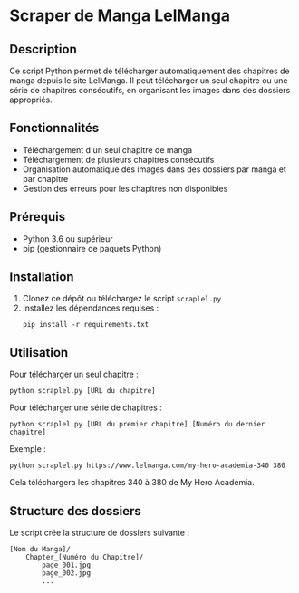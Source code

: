 # Scraper de Manga LelManga

## Description
Ce script Python permet de télécharger automatiquement des chapitres de manga depuis le site LelManga. Il peut télécharger un seul chapitre ou une série de chapitres consécutifs, en organisant les images dans des dossiers appropriés.

## Fonctionnalités
- Téléchargement d'un seul chapitre de manga
- Téléchargement de plusieurs chapitres consécutifs
- Organisation automatique des images dans des dossiers par manga et par chapitre
- Gestion des erreurs pour les chapitres non disponibles

## Prérequis
- Python 3.6 ou supérieur
- pip (gestionnaire de paquets Python)

## Installation
1. Clonez ce dépôt ou téléchargez le script `scraplel.py`
2. Installez les dépendances requises :
   ```
   pip install -r requirements.txt
   ```

## Utilisation
Pour télécharger un seul chapitre :
```
python scraplel.py [URL du chapitre]
```

Pour télécharger une série de chapitres :
```
python scraplel.py [URL du premier chapitre] [Numéro du dernier chapitre]
```

Exemple :
```
python scraplel.py https://www.lelmanga.com/my-hero-academia-340 380
```
Cela téléchargera les chapitres 340 à 380 de My Hero Academia.

## Structure des dossiers
Le script crée la structure de dossiers suivante :
```
[Nom du Manga]/
    Chapter_[Numéro du Chapitre]/
        page_001.jpg
        page_002.jpg
        ...
```

